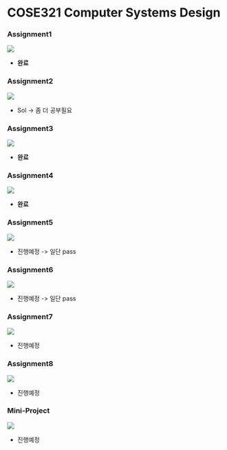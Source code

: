 # COSE321 Computer Systems Design
### Assignment1
![](./asset/csd-assignment-1_1.jpg)
* **완료**
### Assignment2
![](asset\csd-assignment-2-2022_1.jpg)
* Sol -> 좀 더 공부필요
### Assignment3
![](asset\csd-assignment-3-2022_1.jpg)
* **완료**
### Assignment4
![](asset\csd-assignment-4-2022_1.jpg)
* **완료**
### Assignment5
![](asset\csd-assignment-5-2022_1.jpg)
* 진행예정 -> 일단 pass
### Assignment6
![](asset\csd-assignment-6-2022_1.jpg)
* 진행예정 -> 일단 pass
### Assignment7
![](asset\csd-assignment-7-2022_1.jpg)
* 진행예정
### Assignment8
![](asset\csd-assignment-8-2022_1.jpg)
* 진행예정
### Mini-Project
![](asset\csd-assignment-extra-2022_1.jpg)
* 진행예정
